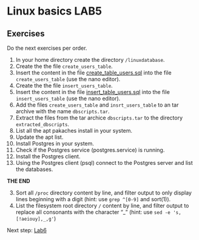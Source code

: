 # Linux basics LAB5

## Exercises

Do the next exercises per order.

1. In your home directory create the directory `/linuxdatabase`.
2. Create the the file `create_users_table`.
3. Insert the content in the file [create_table_users.sql](/files/create_table_users.sql) into the file `create_users_table` (use the nano editor).
4. Create the the file `insert_users_table`.
5. Insert the content in the file [insert_table_users.sql](/files/create_table_users.sql) into the file `insert_users_table` (use the nano editor).
6. Add the files `create_users_table` and `insrt_users_table` to an tar archive with the name `dbscripts.tar`. 
7. Extract the files from the tar archice `dbscripts.tar` to the directory `extracted_dbscripts`.
8. List all the apt pakaches install in your system.
9. Update the apt list.
10. Install Postgres in your system.
11. Check if the Postgres service (postgres.service) is running.
12. Install the Postgres client.
13. Using the Postgres client (psql) connect to the Postgres server and list the databases. 


**THE END**






3. Sort all `/proc` directory content by line, and filter output to only display lines beginning with a digit (hint: use `grep ^[0-9]` and sort(1)). 
4. List the filesystem root directory `/` content by line, and filter output to replace all consonants with the character “_” (hint: use `sed -e 's,[!aeiouy],_,g'`)


Next step: [Lab6](lab6.md)